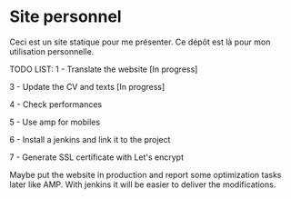 # Site personnel
Ceci est un site statique pour me présenter. Ce dépôt est là pour mon utilisation personnelle.

 TODO LIST:
 1 - Translate the website [In progress]
 
 3 - Update the CV and texts [In progress]
 
 4 - Check performances
 
5 - Use amp for mobiles
 
6 - Install a jenkins and link it to the project

7 - Generate SSL certificate with Let's encrypt

Maybe put the website in production and report some optimization tasks later like AMP. With jenkins it will be easier to deliver the modifications.
